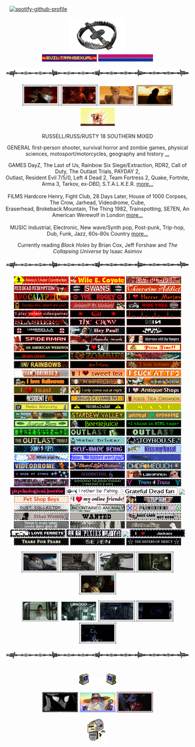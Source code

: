<code>                                     </code> [![spotify-github-profile](https://spotify-github-profile.kittinanx.com/api/view?uid=leonisnotonline&cover_image=true&theme=novatorem&show_offline=true&background_color=121212&interchange=false&bar_color=53b14f&bar_color_cover=true)](https://github.com/kittinan/spotify-github-profile) <code>                                     </code>  
<p align="center" > <a href="https://nightvisiongoggles.neocities.org/" title="MY NEOCITIES" target="_blank"/> <img src="line2.png" height="97.5px" width="152px"> </a> <br> <img src="eviltrans.gif"> <img src="bi.gif">  
<p align="center"> <img src="barbwire.png"> <br> 
<p align="center"> <a href="https://outlast.fandom.com/wiki/Night_Hunter" title="NIGHT HUNTER from Outlast Trials"><img src="nh-exec.gif"></a> <a href="https://hero.fandom.com/wiki/Jimmy_(Hardcore_Henry)" title="JIMMY from Hardcore Henry"><img src="jimmy.gif"></a> <a href="https://fantasticmrfox.fandom.com/wiki/Ash" title="ASH from Fantastic Mr. Fox"><img src="fantasticmrfox.gif"></a> <a href="" title="BUBBA from TCM i don't kin him i just thought this stamp was nice"><img src="bubba.gif"></a> <a href="https://nightinthewoods.fandom.com/wiki/Gregg_Lee" title="GREGG from Night in The Woods"><img src="maeandgregg.gif"></a> </p> 
<!-- interests -->
<p align="center"> RUSSELL/RUSS/RUSTY 18 SOUTHERN MIXED </p>
<p align="center"> GENERAL first-person shooter, survival horror and zombie games, physical sciences, motosport/motorcycles, geography and history <a href="https://spacehey.com/praisethelard" title="SPACEHEY">...</a> <br>
<p align="center"> GAMES DayZ, The Last of Us, Rainbow Six Siege/Extraction, RDR2, Call of Duty, The Outlast Trials, PAYDAY 2, <br> Outlast, Resident Evil 7/5/0, Left 4 Dead 2, Team Fortress 2, Quake, Fortnite, Arma 3, Tarkov, ex-DBD, S.T.A.L.K.E.R. <a href="https://steamcommunity.com/id/praisethegoodlard/" title="STEAM">more...</a> <br> <br> FILMS Hardcore Henry, Fight Club, 28 Days Later, House of 1000 Corpses, The Crow, Jarhead, Videodrome, Cube, <br> Eraserhead, Brokeback Mountain, The Thing 1982, Trainspotting, SE7EN, An American Werewolf in London <a href="https://letterboxd.com/pigfaced/" title="LETTERBOXD">more...</a> <br> <br> MUSIC Industrial, Electronic, New wave/Synth pop, Post-punk, Trip-hop, Dub, Funk, Jazz, 60s-80s Country <a href="https://www.last.fm/user/hydrograd" title="LAST.FM">more...</a> <br> <p align="center"> Currently reading <i>Black Holes</i> by Brian Cox, Jeff Forshaw and <i>The Collapsing Universe</i> by Isaac Asimov</p>
<p align="center"> <img src="barbwire.png"> <br> 
<!-- blinkies section -->
<p align="center">
 <img src="alwaysunderconstr.gif">
 <img src="wile-e-coyote.gif">
<img src="ieatpeople.gif">
 <img src="RDR.gif">
 <img src="swans.gifv" height="20" width="150">
 <img src="cheerwine.gif">
<img src="apocalyptic.gif" height="20" width="150">
 <img src="rockyhorror.gif">
 <img src="horror-movies.gif">
<img src="scooby.gif">
 <img src="jinkies.gif">
 <img src="ride-free.gif">
 <img src="violent-videogames.gif">
 <img src="coil.gifv" height="20" width="150">
 <img src="pulse.gif">
 <img src="slasher.gif">
 <img src="thecrow.gif">
 <img src="NIN.gifv" height="20" width="150">
 <img src="umbrellacorp.gif" height="20" width="150">
 <img src="americanpsycho.gif" height="20" width="150">
 <img src="kmfdm.gif">
 <img src="spiderman.gif">
 <img src="depeche.gif" height="20" width="150">
 <img src="iwtv.gif">
 <img src="americanwerewolfinlondon.gif">
 <img src="saw.gif">
<img src="pizzatime.gif">
 <img src="braindead.gif">
 <img src="zombies.gif">
 <img src="salmon.gif"> 
<img src="radiohead.gif">
 <!-- orange --> 
<img src="aliceinchains.gif" height="20" width="150">
 <img src="autumn.gif">
<img src="tf2_.gif">
 <img src="sweettea.gif">
<img src="tf2_suck.gif">
 <img src="lovehalloween.gif">
 <img src="TDS.gifv" height="20" width="150">
<img src="tkk.gif" height="20" width="150">
<img src="toast.gif">
 <!-- yellow --> 
<img src="night.gif"> 
<img src="antiqueshops.gif"> 
 <img src="RE7.gif" height="20" width="150">
 <img src="originofsymmetry.gif">
 <img src="iced-tea.gif">
 <img src="radioactivity.gif">
 <img src="biohazard.gif">
 <img src="mash.gif">
 <!-- green --> 
<img src="brba.gif" height="20" width="150">
<img src="sdv.gif">
 <img src="ac.gif">
 <img src="august.gif">
 <img src="beetlejuice.gif">
 <img src="htmltags.gif" height="20" width="150">
 <img src="the-matrix.gif" height="20" width="150"> 
<img src="whistleblower.gif">
 <img src="outlast.gif">
 <img src="theoutlasttrials.gif">
 <!-- blue -->
<img src="water-drinker.gif">
<img src="th.gif">
<img src="skinny-puppy.gif">
 <img src="self-madebeing.gif">
 <img src="kissmybass.gif">
<img src="pigsfly.gif">
 <img src="bastard.gif">
 <img src="squid.gif" height="20" width="150">
 <img src="videodrome.gif">
 <img src="ELO.gifv">
 <img src="cmdrmeouch.gif" height="20" width="150">
 <!-- purple --> 
<img src="stargaze.gif">
 <img src="RE6.gif" height="20" width="150">
 <img src="labyrinth.gif">
 <img src="lam.gif" height="20" width="150"> 
<img src="minecraft.gif">
<img src="t4t.gif"> 
 <img src="psych.gif">
<!-- white -->
<img src="fishin.gif">
<img src="deadfan.gifv">
<img src="born-to-die.gif">
 <img src="petshopboys.gifv">
 <img src="online-friends.gif">
 <img src="top-gun.gif">
<!-- grey -->
 <img src="dustcollector.gif">
<img src="anomaly.gif">
 <img src="ps.gif">  
<img src="ethan.gifv">
<img src="wanted.gif"> 
 <img src="cars-not-dogs.gif">
<img src="smokealarm.gif"> 
 <img src="bauhaus.gif" height="20" width="150">
<img src="nintendogs.gif">
<!-- black -->
<img src="ferrets.gif"> 
<img src="pixies.gif"> 
<img src="joydivison.gif">
<img src="jackass.gif">
<img src="tearsforfears.gifv" height="20" width="150">
<img src="seven.gif">
<img src="sistersofmercy.gifv" height="20" width="150"> </p>
<!--stamps section-->

<p align="center"> <a href="https://hero.fandom.com/wiki/Jimmy_(Hardcore_Henry)" title="JIMMY from Hardcore Henry"><img src="driverjimmy.gif"></a> <a href="https://www.ubisoft.com/en-us/game/rainbow-six/siege/game-info/operators/smoke" title="SMOKE from Rainbow 6"><img src="smokestamp.gif"></a> <a href="https://hero.fandom.com/wiki/Jimmy_(Hardcore_Henry)" title="JIMMY from Hardcore Henry"><img src="ghilliejimmy.gif"></a> <a href="https://outlast.fandom.com/wiki/Night_Hunter" title="NIGHT HUNTER from Outlast Trials"><img src="nh-looking.gif"></a> <a href="https://sawfilms.fandom.com/wiki/Amanda_Young" title="AMANDA from SAW"><img src="amanda.gif"></a> </p>
<p align="center"> <a href="https://en.wikipedia.org/wiki/The_Narrator_(Fight_Club)" title="THE NARRATOR from Fight Club"><img src="narrator.gifv" width="101px" height="57px"></a> <a href="https://residentevil.fandom.com/wiki/Albert_Wesker" title="WESKER from Resident Evil"><img src="LMAOOO.gif" height="57px" width="101px"></a> <a href="https://payday.fandom.com/wiki/Cloaker_(Payday_2)" title="CLOAKERS from PAYDAY 2"<img src="cloaker.gif"></a> <a href="https://callofduty.fandom.com/wiki/John_Price" title="PRICE from Call of Duty: MW"><img src="price1.gif"></a> <a href="https://www.ubisoft.com/en-us/game/rainbow-six/siege/game-info/operators/glaz" title="GLAZ from Rainbow 6"><img src="glazstamp.gif"></a> <a href="https://callofduty.fandom.com/wiki/Keegan_P._Russ" title="KEEGAN P. RUSS from Call of Duty: Ghosts"><img src="keeganstealth.gif"></a> </p>
<!-- friends -->
<p align="center"> <img src="barbwire.png"> <br> 
<br> <p align="center"> <a href="" title="MY FRIENDS"/> <img src="computeremail.gif"> </a>
<p align="center"> <a href="https://github.com/neurozoned" title="CODY"><img src="noir.png" height="56" width="99"></a> <a href="https://github.com/dethglok2000" title="TOKI"/><img src="fuckingevilwizard.png" height="56" width="99"></a> <a href="https://github.com/dogsoldiers" title="CHRIS"/><img src="werewolfinlondon.gif" height="56" width="99"></a>
<br> <p align="center"> <a href="https://jimmy.atabook.org/" title="ATABOOK"><img src="guestbook.gif"></a> <br>
